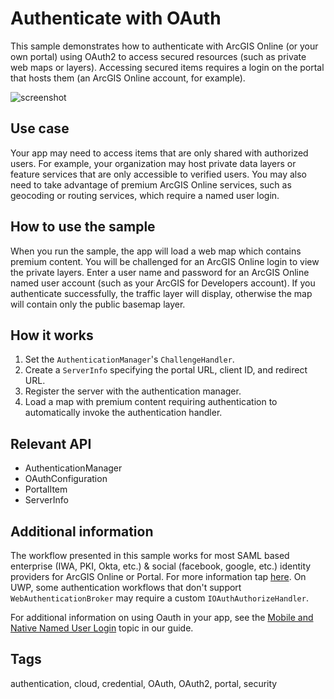 # Authenticate with OAuth

This sample demonstrates how to authenticate with ArcGIS Online (or your own portal) using OAuth2 to access secured resources (such as private web maps or layers). Accessing secured items requires a login on the portal that hosts them (an ArcGIS Online account, for example).

![screenshot](OAuth.jpg)

## Use case

Your app may need to access items that are only shared with authorized users. For example, your organization may host private data layers or feature services that are only accessible to verified users. You may also need to take advantage of premium ArcGIS Online services, such as geocoding or routing services, which require a named user login.

## How to use the sample

When you run the sample, the app will load a web map which contains premium content. You will be challenged for an ArcGIS Online login to view the private layers. Enter a user name and password for an ArcGIS Online named user account (such as your ArcGIS for Developers account). If you authenticate successfully, the traffic layer will display, otherwise the map will contain only the public basemap layer.

## How it works

1. Set the `AuthenticationManager`'s `ChallengeHandler`.
2. Create a `ServerInfo` specifying the portal URL, client ID, and redirect URL.
3. Register the server with the authentication manager.
4. Load a map with premium content requiring authentication to automatically invoke the authentication handler.

## Relevant API

* AuthenticationManager
* OAuthConfiguration
* PortalItem
* ServerInfo

## Additional information

The workflow presented in this sample works for most SAML based enterprise (IWA, PKI, Okta, etc.) & social (facebook, google, etc.) identity providers for ArcGIS Online or Portal. For more information tap [here](https://doc.arcgis.com/en/arcgis-online/administer/enterprise-logins.htm).
On UWP, some authentication workflows that don't support `WebAuthenticationBroker` may require a custom `IOAuthAuthorizeHandler`.

For additional information on using Oauth in your app, see the [Mobile and Native Named User Login](https://developers.arcgis.com/documentation/core-concepts/security-and-authentication/mobile-and-native-user-logins/) topic in our guide.

## Tags

authentication, cloud, credential, OAuth, OAuth2, portal, security
